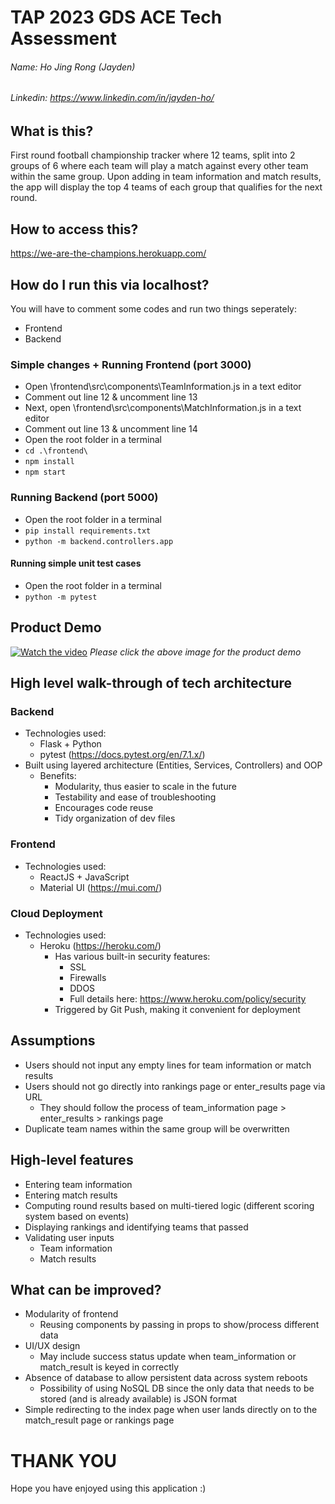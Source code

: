 # TAP 2023 GDS ACE Tech Assessment

###### Name: Ho Jing Rong (Jayden)
###### Linkedin: https://www.linkedin.com/in/jayden-ho/ 

## What is this?
First round football championship tracker where 12 teams, split into 2 groups of 6 where each team will play a match against every other team within the same group. Upon adding in team information and match results, the app will display the top 4 teams of each group that qualifies for the next round.

## How to access this?
https://we-are-the-champions.herokuapp.com/

## How do I run this via localhost?
You will have to comment some codes and run two things seperately:
* Frontend
* Backend

### Simple changes + Running Frontend (port 3000)
* Open \frontend\src\components\TeamInformation.js in a text editor
* Comment out line 12 & uncomment line 13
* Next, open \frontend\src\components\MatchInformation.js in a text editor
* Comment out line 13 & uncomment line 14
* Open the root folder in a terminal 
* `cd .\frontend\ `
* `npm install`
* `npm start`

### Running Backend (port 5000)
* Open the root folder in a terminal 
* `pip install requirements.txt`
* `python -m backend.controllers.app`

#### Running simple unit test cases
* Open the root folder in a terminal 
* `python -m pytest`

## Product Demo
[![Watch the video](https://img.youtube.com/vi/aEORRe-aXss/maxresdefault.jpg)](https://youtu.be/aEORRe-aXss)
*Please click the above image for the product demo*

## High level walk-through of tech architecture
### Backend
* Technologies used: 
    * Flask + Python 
    * pytest (https://docs.pytest.org/en/7.1.x/)
* Built using layered architecture (Entities, Services, Controllers) and OOP
    * Benefits:
        * Modularity, thus easier to scale in the future
        * Testability and ease of troubleshooting
        * Encourages code reuse
        * Tidy organization of dev files
### Frontend
* Technologies used: 
    * ReactJS + JavaScript
    * Material UI (https://mui.com/)
    
### Cloud Deployment
* Technologies used: 
    * Heroku (https://heroku.com/)
        * Has various built-in security features:
            * SSL
            * Firewalls
            * DDOS
            * Full details here: https://www.heroku.com/policy/security
        * Triggered by Git Push, making it convenient for deployment
        
## Assumptions
* Users should not input any empty lines for team information or match results
* Users should not go directly into rankings page or enter_results page via URL
    * They should follow the process of team_information page > enter_results > rankings page
* Duplicate team names within the same group will be overwritten
## High-level features
* Entering team information
* Entering match results
* Computing round results based on multi-tiered logic (different scoring system based on events)
* Displaying rankings and identifying teams that passed
* Validating user inputs
    * Team information
    * Match results
## What can be improved?
* Modularity of frontend
    * Reusing components by passing in props to show/process different data
* UI/UX design
    * May include success status update when team_information or match_result is keyed in correctly   
* Absence of database to allow persistent data across system reboots
    * Possibility of using NoSQL DB since the only data that needs to be stored (and is already available) is JSON format
* Simple redirecting to the index page when user lands directly on to the match_result page or rankings page 
# THANK YOU 
Hope you have enjoyed using this application :)